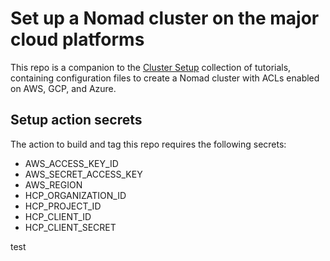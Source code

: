 # Set up a Nomad cluster on the major cloud platforms

This repo is a companion to the [Cluster Setup](https://developer.hashicorp.com/nomad/tutorials/cluster-setup) collection of tutorials, containing configuration files to create a Nomad cluster with ACLs enabled on AWS, GCP, and Azure.

## Setup action secrets

The action to build and tag this repo requires the following secrets:

- AWS_ACCESS_KEY_ID
- AWS_SECRET_ACCESS_KEY
- AWS_REGION
- HCP_ORGANIZATION_ID
- HCP_PROJECT_ID
- HCP_CLIENT_ID
- HCP_CLIENT_SECRET

test
